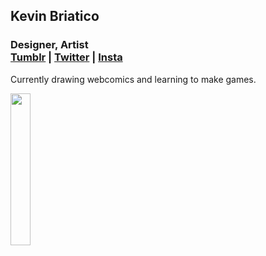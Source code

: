 ## Kevin Briatico
### Designer, Artist <br> <a href="https://www.tumblr.com/blog/view/kevbrinx">Tumblr</a> | <a href="https://twitter.com/Kevbrinx">Twitter</a> | <a href="https://www.instagram.com/kevbrinx/">Insta</a>

Currently drawing webcomics and learning to make games.

<img src="https://user-images.githubusercontent.com/110497765/186230603-8f5f953e-f8ca-4290-987c-61c9545708f7.png" width="25%">
